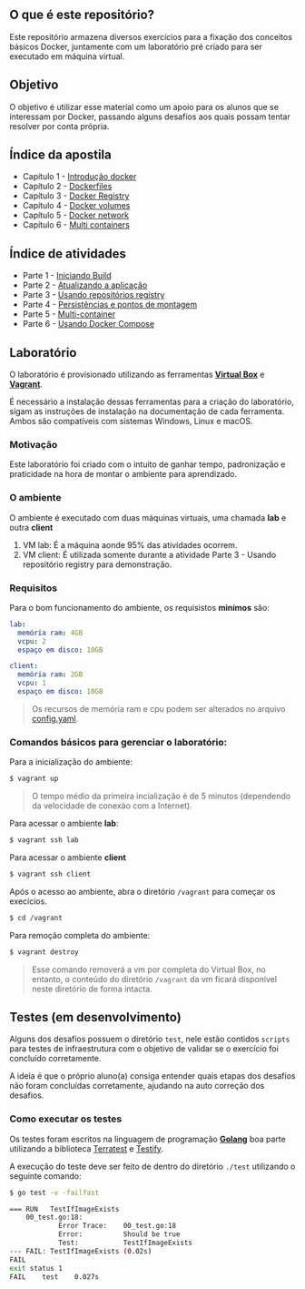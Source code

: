 ## O que é este repositório?

Este repositório armazena diversos exercícios para a fixação dos conceitos básicos Docker, juntamente com um laboratório pré criado para ser executado em máquina virtual.

## Objetivo

O objetivo é utilizar esse material como um apoio para os alunos que se interessam por Docker, passando alguns desafios aos quais possam tentar resolver por conta própria.

## Índice da apostila

- Capítulo 1 - [Introdução docker](apostila/01-Introducao.md)
- Capítulo 2 - [Dockerfiles](apostila/capitulo2/index.md)
- Capítulo 3 - [Docker Registry](apostila/capitulo3/index.md)
- Capítulo 4 - [Docker volumes](apostila/capitulo4/index.md)
- Capítulo 5 - [Docker network](apostila/capitulo5/index.md)
- Capítulo 6 - [Multi containers](apostila/capitulo6/index.md)

## Índice de atividades

- Parte 1 - [Iniciando Build](atividades/01-Iniciando_Build.md)
- Parte 2 - [Atualizando a aplicação](atividades/02-Atualizando_a_aplicacao.md)
- Parte 3 - [Usando repositórios registry](atividades/03-Usando_repositorios_registry.md)
- Parte 4 - [Persistências e pontos de montagem](atividades/04-Persistencias_e_pontos_de_montagem.md)
- Parte 5 - [Multi-container](atividades/05-Multi-container.md)
- Parte 6 - [Usando Docker Compose](atividades/06-Usando_docker-compose.md)

## Laboratório

O laboratório é provisionado utilizando as ferramentas [**Virtual Box**](https://www.virtualbox.org/) e [**Vagrant**](https://www.vagrantup.com/).

É necessário a instalação dessas ferramentas para a criação do laboratório, sigam as instruções de instalação na documentação de cada ferramenta. Ambos são compatíveis com sistemas Windows, Linux e macOS.

### Motivação
Este laboratório foi criado com o intuito de ganhar tempo, padronização e praticidade na hora de montar o ambiente para aprendizado.

### O ambiente
O ambiente é executado com duas máquinas virtuais, uma chamada **lab** e outra **client**

1. VM lab: É a máquina aonde 95% das atividades ocorrem.
2. VM client: É utilizada somente durante a atividade Parte 3 - Usando repositório registry para demonstração.

### Requisitos
Para o bom funcionamento do ambiente, os requisistos **minímos** são:

```yaml
lab:
  memória ram: 4GB
  vcpu: 2
  espaço em disco: 10GB

client:
  memória ram: 2GB
  vcpu: 1
  espaço em disco: 10GB
```

> Os recursos de memória ram e cpu podem ser alterados no arquivo [config.yaml](config.yaml).

### Comandos básicos para gerenciar o laboratório:
Para a inicialização do ambiente:
```sh
$ vagrant up
```
> O tempo médio da primeira incialização é de 5 minutos (dependendo da velocidade de conexão com a Internet).

Para acessar o ambiente **lab**:
```sh
$ vagrant ssh lab
```

Para acessar o ambiente **client**
```sh
$ vagrant ssh client
```

Após o acesso ao ambiente, abra o diretório `/vagrant` para começar os execícios.
```sh
$ cd /vagrant
```
Para remoção completa do ambiente:
```sh
$ vagrant destroy
```
> Esse comando removerá a vm por completa do Virtual Box, no entanto, o conteúdo do diretório `/vagrant` da vm ficará disponível neste diretório de forma intacta.

## Testes (em desenvolvimento)

Alguns dos desafios possuem o diretório `test`, nele estão contidos `scripts` para testes de infraestrutura com o objetivo de validar se o exercício foi concluído corretamente.

A ideia é que o próprio aluno(a) consiga entender quais etapas dos desafios não foram concluídas corretamente, ajudando na auto correção dos desafios.

### Como executar os testes

Os testes foram escritos na linguagem de programação [**Golang**](https://go.dev/) boa parte utilizando a biblioteca [Terratest](https://terratest.gruntwork.io/) e [Testify](https://pkg.go.dev/github.com/stretchr/testify).

A execução do teste deve ser feito de dentro do diretório `./test` utilizando o seguinte comando:
```sh
$ go test -v -failfast

=== RUN   TestIfImageExists
    00_test.go:18: 
        	Error Trace:	00_test.go:18
        	Error:      	Should be true
        	Test:       	TestIfImageExists
--- FAIL: TestIfImageExists (0.02s)
FAIL
exit status 1
FAIL	test	0.027s
```
